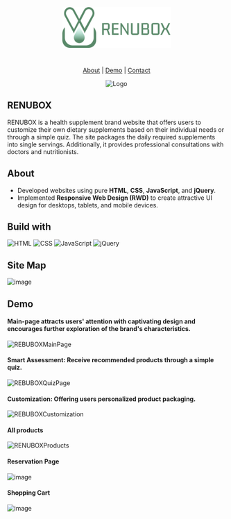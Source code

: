 <div align="center">
  <a href="https://pj-huang-2.github.io/project-renubox/index.html" style="margin-bottom:40px; display:block;">
    <img src="https://github.com/PJ-Huang-2/project-renubox/blob/master/images/main-pic/logo-first.png" alt="Logo" width="250px">
  </a>
  <p align="center">
    <a href="https://github.com/PJ-Huang-2/project-renubox#About">About</a>
    |
    <a href="">Demo</a>
    |
    <a href="">Contact</a>
  </p>
<img src="https://github.com/PJ-Huang-2/renubox-readme/blob/master/readme-title-img.png" alt="Logo">
</div>

## RENUBOX 
RENUBOX is a health supplement brand website that offers users to customize their own dietary supplements based on their individual needs or through a simple quiz. The site packages the daily required supplements into single servings. Additionally, it provides professional consultations with doctors and nutritionists.

## About
- Developed websites using pure **HTML**, **CSS**, **JavaScript**, and **jQuery**.
- Implemented **Responsive Web Design (RWD)** to create attractive UI design for desktops, tablets, and mobile devices.

## Build with
![HTML](https://img.shields.io/badge/HTML-E34F26?style=for-the-badge&logo=html5&logoColor=white)
![CSS](https://img.shields.io/badge/CSS-1572B6?style=for-the-badge&logo=css3&logoColor=white)
![JavaScript](https://img.shields.io/badge/JavaScript-F7DF1E?style=for-the-badge&logo=javascript&logoColor=black)
![jQuery](https://img.shields.io/badge/jQuery-0769AD?style=for-the-badge&logo=jquery&logoColor=white)

## Site Map
![image](https://github.com/PJ-Huang-2/renubox-readme/blob/master/Company%20Structure-Company%20Structure.png)

## Demo
#### Main-page attracts users' attention with captivating design and encourages further exploration of the brand's characteristics.
![REBUBOXMainPage](https://github.com/PJ-Huang-2/renubox-readme/blob/master/main-page-gif.gif)

#### Smart Assessment: Receive recommended products through a simple quiz.
![REBUBOXQuizPage](https://github.com/PJ-Huang-2/renubox-readme/blob/master/quiz-gif.gif?raw=true)

#### Customization: Offering users personalized product packaging.
![REBUBOXCustomization](https://github.com/PJ-Huang-2/renubox-readme/blob/master/Customization-gif.gif?raw=true)

#### All products
![RENUBOXProducts](https://github.com/PJ-Huang-2/project-renubox/assets/80494887/c09a09e7-c867-439f-b699-7b97b850c453)

#### Reservation Page
![image](https://github.com/PJ-Huang-2/project-renubox/assets/80494887/256ee010-79be-44fc-9d30-070b9db50a1f)

#### Shopping Cart
![image](https://github.com/PJ-Huang-2/project-renubox/assets/80494887/98de77b5-8bec-41b2-9cff-3412782507a5)





